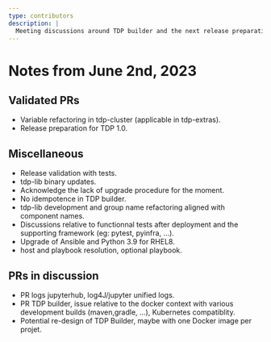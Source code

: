 ```yaml
---
type: contributors
description: |
  Meeting discussions around TDP builder and the next release preparation.
---
```


# Notes from June 2nd, 2023

## Validated PRs

- Variable refactoring in tdp-cluster (applicable in tdp-extras).
- Release preparation for TDP 1.0.

## Miscellaneous

- Release validation with tests.
- tdp-lib binary updates.
- Acknowledge the lack of upgrade procedure for the moment.
- No idempotence in TDP builder.
- tdp-lib development and group name refactoring aligned with component names.
- Discussions relative to functionnal tests after deployment and the supporting framework (eg: pytest, pyinfra, ...).
- Upgrade of Ansible and Python 3.9 for RHEL8.
- host and playbook resolution, optional playbook.

## PRs in discussion

- PR logs jupyterhub, log4J/jupyter unified logs.
- PR TDP builder, issue relative to the docker context with various development builds (maven,gradle, ...), Kubernetes compatiblity.
- Potential re-design of TDP Builder, maybe with one Docker image per projet.

